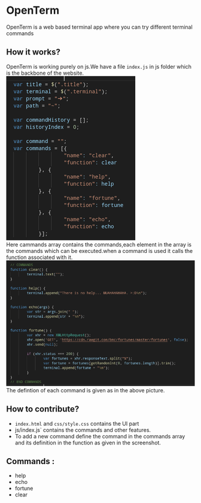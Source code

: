 # OpenTerm
OpenTerm is a web based terminal app where you can try different terminal commands

## How it works?
OpenTerm is working purely on js.We have a file `index.js` in js folder which is the backbone of the website.
![](./screenshots/scr1.png)  
Here cammands array contains the commands,each element in the array is the commands which can be executed.when a command is used it calls the function associated with it.
![](./screenshots/scr2.png)  
The defintion of each command is given as in the above picture.


## How to contribute?

* `index.html` and `css/style.css` contains the UI part
* js/index.js` contains the commands and other features.
* To add a new command define the command in the commands array and its definition in the function as given in the screenshot.


## Commands :
* help
* echo
* fortune
* clear
